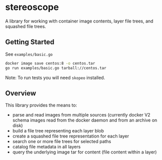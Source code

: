 # stereoscope

A library for working with container image contents, layer file trees, and squashed file trees.

## Getting Started

See `examples/basic.go`

```bash
docker image save centos:8 -o centos.tar
go run examples/basic.go tarball://centos.tar
```

Note: To run tests you will need `skopeo` installed.

## Overview

This library provides the means to:
- parse and read images from multiple sources (currently docker V2 schema images read from the docker daemon and from an archive on disk)
- build a file tree representing each layer blob
- create a squashed file tree representation for each layer
- search one or more file trees for selected paths
- catalog file metadata in all layers
- query the underlying image tar for content (file content within a layer)
